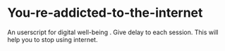 # You-re-addicted-to-the-internet
An userscript for digital well-being . Give delay to each session. This will help you to stop using internet.
